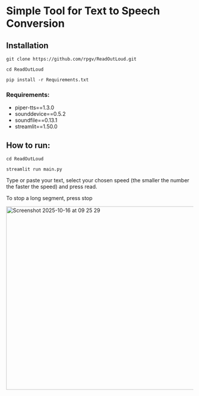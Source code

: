 # Simple Tool for Text to Speech Conversion

## Installation
```git clone https://github.com/rpgv/ReadOutLoud.git```

```cd ReadOutLoud```

```pip install -r Requirements.txt```
### Requirements: 
* piper-tts==1.3.0
* sounddevice==0.5.2
* soundfile==0.13.1
* streamlit==1.50.0


## How to run: 
```cd ReadOutLoud```

```streamlit run main.py ```
<p>Type or paste your text, select your chosen speed (the smaller the number the faster the speed) and press read.</p>

<p>To stop a long segment, press stop</p>

<img width="694" height="494" alt="Screenshot 2025-10-16 at 09 25 29" src="https://github.com/user-attachments/assets/41f9f585-5e1d-4efa-bb05-3a7bb509b7f1" />
